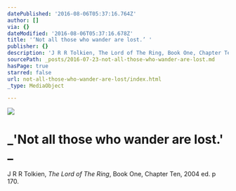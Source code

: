 ```yaml
---
datePublished: '2016-08-06T05:37:16.764Z'
author: []
via: {}
dateModified: '2016-08-06T05:37:16.678Z'
title: '‘Not all those who wander are lost.’ '
publisher: {}
description: 'J R R Tolkien, The Lord of The Ring, Book One, Chapter Ten, 2004 ed. p 170.'
sourcePath: _posts/2016-07-23-not-all-those-who-wander-are-lost.md
hasPage: true
starred: false
url: not-all-those-who-wander-are-lost/index.html
_type: MediaObject

---
```

![](https://the-grid-user-content.s3-us-west-2.amazonaws.com/f52ad2b4-a6f2-4f9d-967d-6656edd0e084.jpg)

# _'Not all those who wander are lost.' _

J R R Tolkien, _The Lord of The Ring_, Book One, Chapter Ten, 2004 ed. p 170\.